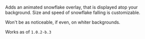 Adds an animated snowflake overlay, that is displayed atop your background. Size and speed of snowflake falling is customizable.

Won't be as noticeable, if even, on whiter backgrounds.

Works as of `1.0.2-b.3`
